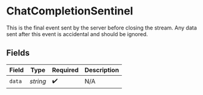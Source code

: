 # ChatCompletionSentinel

This is the final event sent by the server before closing the stream.
Any data sent after this event is accidental and should be ignored.



## Fields

| Field              | Type               | Required           | Description        |
| ------------------ | ------------------ | ------------------ | ------------------ |
| `data`             | *string*           | :heavy_check_mark: | N/A                |